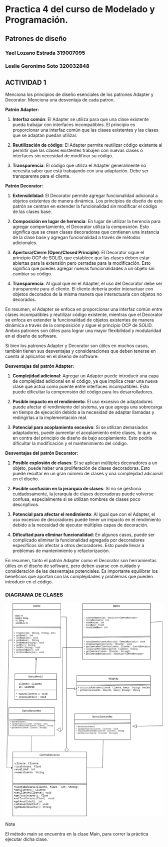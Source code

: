 
# Practica 4 del curso de Modelado y Programación.
## Patrones de diseño 
### Yael Lozano Estrada 319007095
### Leslie Geronimo Soto 320032848

## ACTIVIDAD 1 
Menciona los principios de diseño esenciales de los patrones Adapter y Decorator. Menciona una desventaja de cada patron.



**Patrón Adapter:**

1. **Interfaz común**: El Adapter se utiliza para que una clase existente pueda trabajar con interfaces incompatibles. El principio es proporcionar una interfaz común que las clases existentes y las clases que se adaptan puedan utilizar.

2. **Reutilización de código**: El Adapter permite reutilizar código existente al permitir que las clases existentes trabajen con nuevas clases o interfaces sin necesidad de modificar su código.

3. **Transparencia**: El código que utiliza el Adapter generalmente no necesita saber que está trabajando con una adaptación. Debe ser transparente para el cliente.

**Patrón Decorator:**

1. **Extensibilidad**: El Decorator permite agregar funcionalidad adicional a objetos existentes de manera dinámica. Los principios de diseño de este patrón se centran en extender la funcionalidad sin modificar el código de las clases base.

2. **Composición en lugar de herencia**: En lugar de utilizar la herencia para agregar comportamiento, el Decorator utiliza la composición. Esto significa que se crean clases decoradoras que contienen una instancia de la clase base y agregan funcionalidad a través de métodos adicionales.

3. **Apertura/Cierre (Open/Closed Principle)**: El Decorator sigue el principio OCP de SOLID, que establece que las clases deben estar abiertas para la extensión pero cerradas para la modificación. Esto significa que puedes agregar nuevas funcionalidades a un objeto sin cambiar su código.

4. **Transparencia**: Al igual que en el Adapter, el uso del Decorator debe ser transparente para el cliente. El cliente debería poder interactuar con objetos decorados de la misma manera que interactuaría con objetos no decorados.

En resumen, el Adapter se enfoca en proporcionar una interfaz común entre clases incompatibles y reutilizar código existente, mientras que el Decorator se enfoca en extender la funcionalidad de objetos existentes de manera dinámica a través de la composición y sigue el principio OCP de SOLID. Ambos patrones son útiles para lograr una mayor flexibilidad y modularidad en el diseño de software.


Si bien los patrones Adapter y Decorator son útiles en muchos casos, también tienen sus desventajas y consideraciones que deben tenerse en cuenta al aplicarlos en el diseño de software:

**Desventajas del patrón Adapter:**

1. **Complejidad adicional**: Agregar un Adapter puede introducir una capa de complejidad adicional en el código, ya que implica crear una nueva clase que actúa como puente entre interfaces incompatibles. Esto puede dificultar la comprensión del código para los desarrolladores.

2. **Posible impacto en el rendimiento**: El uso excesivo de adaptadores puede afectar el rendimiento del sistema, ya que agrega una sobrecarga en tiempo de ejecución debido a la necesidad de adaptar llamadas y redirigirlas a la implementación real.

3. **Potencial para acoplamiento excesivo**: Si se utilizan demasiados adaptadores, puede aumentar el acoplamiento entre clases, lo que va en contra del principio de diseño de bajo acoplamiento. Esto podría dificultar la modificación y el mantenimiento del código.

**Desventajas del patrón Decorator:**

1. **Posible explosión de clases**: Si se aplican múltiples decoradores a un objeto, puede haber una proliferación de clases decoradoras. Esto puede resultar en un gran número de clases y una complejidad adicional en el diseño.

2. **Posible confusión en la jerarquía de clases**: Si no se gestiona cuidadosamente, la jerarquía de clases decoradoras puede volverse confusa, especialmente si se utilizan nombres de clases poco descriptivos.

3. **Potencial para afectar el rendimiento**: Al igual que con el Adapter, el uso excesivo de decoradores puede tener un impacto en el rendimiento debido a la necesidad de ejecutar múltiples capas de decoración.

4. **Dificultad para eliminar funcionalidad**: En algunos casos, puede ser complicado eliminar la funcionalidad agregada por decoradores específicos sin afectar a otros decoradores. Esto puede llevar a problemas de mantenimiento y refactorización.

En resumen, tanto el patrón Adapter como el Decorator son herramientas útiles en el diseño de software, pero deben usarse con cuidado y consideración de las desventajas potenciales. Es importante equilibrar los beneficios que aportan con las complejidades y problemas que pueden introducir en el código.

### DIAGRAMA DE CLASES
![Diagrama de clases](UML.png)

> [!NOTE]
> El método main se encuentra en la clase Main, para correr la práctica ejecutar dicha clase. 
